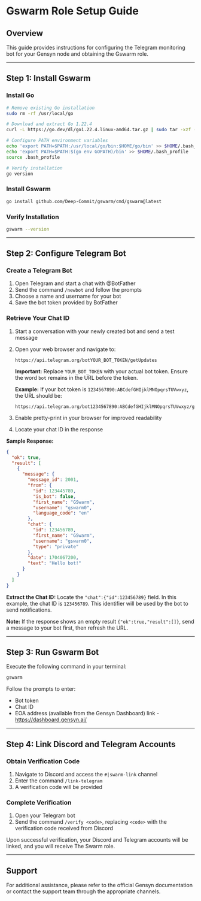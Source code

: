 # Gswarm Role Setup Guide

## Overview
This guide provides instructions for configuring the Telegram monitoring bot for your Gensyn node and obtaining the Gswarm role.

---

## Step 1: Install Gswarm

### Install Go
```bash
# Remove existing Go installation
sudo rm -rf /usr/local/go

# Download and extract Go 1.22.4
curl -L https://go.dev/dl/go1.22.4.linux-amd64.tar.gz | sudo tar -xzf - -C /usr/local

# Configure PATH environment variables
echo 'export PATH=$PATH:/usr/local/go/bin:$HOME/go/bin' >> $HOME/.bash_profile
echo 'export PATH=$PATH:$(go env GOPATH)/bin' >> $HOME/.bash_profile
source .bash_profile

# Verify installation
go version
```

### Install Gswarm
```bash
go install github.com/Deep-Commit/gswarm/cmd/gswarm@latest
```

### Verify Installation
```bash
gswarm --version
```

---

## Step 2: Configure Telegram Bot

### Create a Telegram Bot

1. Open Telegram and start a chat with @BotFather
2. Send the command `/newbot` and follow the prompts
3. Choose a name and username for your bot
4. Save the bot token provided by BotFather

### Retrieve Your Chat ID

1. Start a conversation with your newly created bot and send a test message
2. Open your web browser and navigate to:
   ```
   https://api.telegram.org/botYOUR_BOT_TOKEN/getUpdates
   ```
   
   **Important:** Replace `YOUR_BOT_TOKEN` with your actual bot token. Ensure the word `bot` remains in the URL before the token.

   **Example:** If your bot token is `1234567890:ABCdefGHIjklMNOpqrsTUVwxyz`, the URL should be:
   ```
   https://api.telegram.org/bot1234567890:ABCdefGHIjklMNOpqrsTUVwxyz/getUpdates
   ```

3. Enable pretty-print in your browser for improved readability

4. Locate your chat ID in the response

**Sample Response:**
```json
{
  "ok": true,
  "result": [
    {
      "message": {
        "message_id": 2001,
        "from": {
          "id": 123445789,
          "is_bot": false,
          "first_name": "GSwarm",
          "username": "gswarm0",
          "language_code": "en"
        },
        "chat": {
          "id": 123456789,
          "first_name": "GSwarm",
          "username": "gswarm0",
          "type": "private"
        },
        "date": 1704067200,
        "text": "Hello bot!"
      }
    }
  ]
}
```

**Extract the Chat ID:** Locate the `"chat":{"id":123456789}` field. In this example, the chat ID is `123456789`. This identifier will be used by the bot to send notifications.

**Note:** If the response shows an empty result `{"ok":true,"result":[]}`, send a message to your bot first, then refresh the URL.

---

## Step 3: Run Gswarm Bot

Execute the following command in your terminal:
```bash
gswarm
```

Follow the prompts to enter:
- Bot token
- Chat ID
- EOA address (available from the Gensyn Dashboard) link - https://dashboard.gensyn.ai/

---

## Step 4: Link Discord and Telegram Accounts

### Obtain Verification Code

1. Navigate to Discord and access the `#|swarm-link` channel
2. Enter the command `/link-telegram`
3. A verification code will be provided

### Complete Verification

1. Open your Telegram bot
2. Send the command `/verify <code>`, replacing `<code>` with the verification code received from Discord

Upon successful verification, your Discord and Telegram accounts will be linked, and you will receive The Swarm role.

---

## Support

For additional assistance, please refer to the official Gensyn documentation or contact the support team through the appropriate channels.
